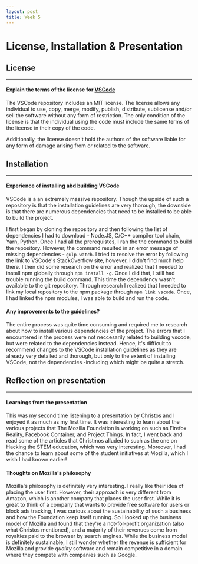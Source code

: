 ```yaml
---
layout: post
title: Week 5
---
```


# License, Installation & Presentation


## License
---
#### Explain the terms of the license for [VSCode](https://github.com/Microsoft/vscode/blob/master/LICENSE.txt)

The VSCode repository includes an MIT license. The license allows any individual to use, copy, merge, modify, publish, distribute, sublicense and/or sell the software without any form of restriction. The only condition of the license is that the individual using the code must include the same terms of the license in their copy of the code. 

Additionally, the license doesn't hold the authors of the software liable for any form of damage arising from or related to the software. 


## Installation
---
#### Experience of installing abd building VSCode

VSCode is a an extremely massive repository. Though the upside of such a repository is that the installation guidelines are very thorough, the downside is that there are numerous dependencies that need to be installed to be able to build the project. 

I first began by cloning the repository and then following the list of dependencies I had to download - Node.JS, C/C++ compiler tool chain, Yarn, Python. Once I had all the prerequistes, I ran the the command to build the repository. However, the command resulted in an error message of missing dependencies - `gulp-watch`. I tried to resolve the error by following the link to VSCode's StackOverflow site, however, I didn't find much help there. I then did some research on the error and realized that I needed to install npm globally through `npm install -g`. Once I did that, I still had trouble running the build command. This time the dependency wasn't available to the git repository. Through research I realized that I needed to link my local repository to the npm package through `npm link vscode`. Once, I had linked the npm modules, I was able to build and run the code. 

#### Any improvements to the guidelines?
The entire process was quite time consuming and required me to research about how to install various dependencies of the project. The errors that I encountered in the process were not neccesarily related to building vscode, but were related to the dependencies instead. Hence, it's difficult to recommend changes to the VSCode installation guidelines as they are already very detailed and thorough, but only to the extent of installing VSCode, not the dependencies -including which might be quite a stretch.   



## Reflection on presentation 
---
#### Learnings from the presentation
This was my second time listening to a presentation by Christos and I enjoyed it as much as my first time. It was interesting to learn about the various projects that The Mozilla Foundation is working on such as Firefox Reality, Facebook Container, and Project Things. In fact, I went back and read some of the articles that Christmos alluded to such as the one on Hacking the STEM education, which was very interesting. Moreover, I had the chance to learn about some of the student initiatives at Mozilla, which I wish I had known earlier!

#### Thoughts on Mozilla's philosophy
Mozilla's philosophy is definitely very interesting. I really like their idea of placing the user first. However, their approach is very different from Amazon, which is another company that places the user first. While it is great to think of a company that wants to provide free software for users or block ads tracking, I was curious about the sustainability of such a business and how the Foundation keep itself running. So I looked up the business model of Mozilla and found that they're a not-for-profit organization (also what Christos mentioned), and a majority of their revenues come from royalties paid to the browser by search engines. While the business model is definitely sustainable, I still wonder whether the revenue is sufficient for Mozilla and provide *quality* software and remain competitive in a domain where they compete with companies such as Google. 

